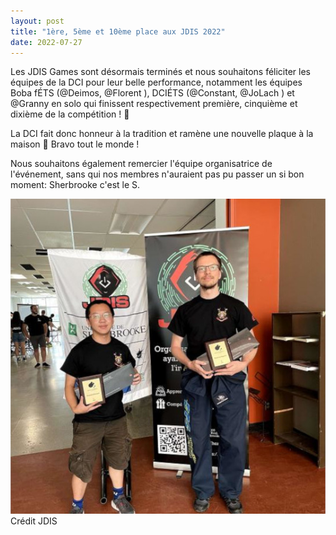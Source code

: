 ```yaml
---
layout: post
title: "1ère, 5ème et 10ème place aux JDIS 2022"
date: 2022-07-27
---
```


Les JDIS Games sont désormais terminés et nous souhaitons féliciter les équipes de la DCI pour leur belle performance, notamment les équipes Boba fÉTS (@Deimos, @Florent ), DCIÉTS (@Constant, @JoLach ) et @Granny en solo qui finissent respectivement première, cinquième et dixième de la compétition ! 🌟

La DCI fait donc honneur à la tradition et ramène une nouvelle plaque à la maison 🏅 Bravo tout le monde ! 

Nous souhaitons également remercier l'équipe organisatrice de l'événement, sans qui nos membres n'auraient pas pu passer un si bon moment: Sherbrooke c'est le S.


![L'équipe Boba fÉTS](/img/news/jdis_vainqueurs_2022.jpg)
Crédit JDIS
